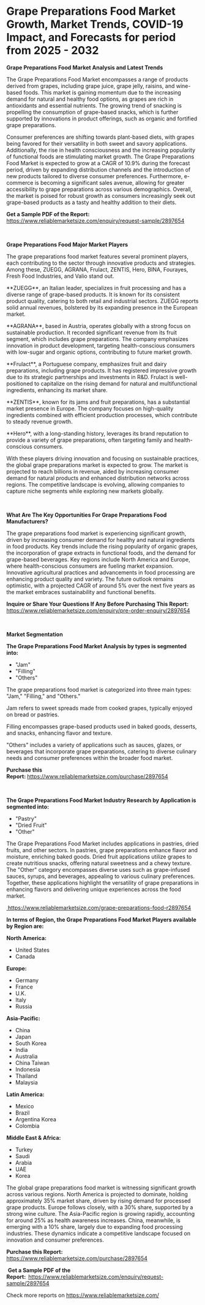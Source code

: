 <p><h1>Grape Preparations Food Market Growth, Market Trends, COVID-19 Impact, and Forecasts for period from 2025 - 2032</h1></p><p><strong>Grape Preparations Food Market Analysis and Latest Trends</strong></p>
<p><p>The Grape Preparations Food Market encompasses a range of products derived from grapes, including grape juice, grape jelly, raisins, and wine-based foods. This market is gaining momentum due to the increasing demand for natural and healthy food options, as grapes are rich in antioxidants and essential nutrients. The growing trend of snacking is propelling the consumption of grape-based snacks, which is further supported by innovations in product offerings, such as organic and fortified grape preparations.</p><p>Consumer preferences are shifting towards plant-based diets, with grapes being favored for their versatility in both sweet and savory applications. Additionally, the rise in health consciousness and the increasing popularity of functional foods are stimulating market growth. The Grape Preparations Food Market is expected to grow at a CAGR of 10.9% during the forecast period, driven by expanding distribution channels and the introduction of new products tailored to diverse consumer preferences. Furthermore, e-commerce is becoming a significant sales avenue, allowing for greater accessibility to grape preparations across various demographics. Overall, the market is poised for robust growth as consumers increasingly seek out grape-based products as a tasty and healthy addition to their diets.</p></p>
<p><strong>Get a Sample PDF of the Report:&nbsp;</strong> <a href="https://www.reliablemarketsize.com/enquiry/request-sample/2897654?utm_campaign=2248&utm_medium=2&utm_source=Github&utm_content=ia&utm_term=15032025&utm_id=grape-preparations-food">https://www.reliablemarketsize.com/enquiry/request-sample/2897654</a></p>
<p>&nbsp;</p>
<p><strong>Grape Preparations Food Major Market Players</strong></p>
<p><p>The grape preparations food market features several prominent players, each contributing to the sector through innovative products and strategies. Among these, ZUEGG, AGRANA, Frulact, ZENTIS, Hero, BINA, Fourayes, Fresh Food Industries, and Valio stand out.</p><p>**ZUEGG**, an Italian leader, specializes in fruit processing and has a diverse range of grape-based products. It is known for its consistent product quality, catering to both retail and industrial sectors. ZUEGG reports solid annual revenues, bolstered by its expanding presence in the European market.</p><p>**AGRANA**, based in Austria, operates globally with a strong focus on sustainable production. It recorded significant revenue from its fruit segment, which includes grape preparations. The company emphasizes innovation in product development, targeting health-conscious consumers with low-sugar and organic options, contributing to future market growth.</p><p>**Frulact**, a Portuguese company, emphasizes fruit and dairy preparations, including grape products. It has registered impressive growth due to its strategic partnerships and investments in R&D. Frulact is well-positioned to capitalize on the rising demand for natural and multifunctional ingredients, enhancing its market share.</p><p>**ZENTIS**, known for its jams and fruit preparations, has a substantial market presence in Europe. The company focuses on high-quality ingredients combined with efficient production processes, which contribute to steady revenue growth. </p><p>**Hero**, with a long-standing history, leverages its brand reputation to provide a variety of grape preparations, often targeting family and health-conscious consumers. </p><p>With these players driving innovation and focusing on sustainable practices, the global grape preparations market is expected to grow. The market is projected to reach billions in revenue, aided by increasing consumer demand for natural products and enhanced distribution networks across regions. The competitive landscape is evolving, allowing companies to capture niche segments while exploring new markets globally.</p></p>
<p>&nbsp;</p>
<p><strong>What Are The Key Opportunities For Grape Preparations Food Manufacturers?</strong></p>
<p><p>The grape preparations food market is experiencing significant growth, driven by increasing consumer demand for healthy and natural ingredients in food products. Key trends include the rising popularity of organic grapes, the incorporation of grape extracts in functional foods, and the demand for grape-based beverages. Key regions include North America and Europe, where health-conscious consumers are fueling market expansion. Innovative agricultural practices and advancements in food processing are enhancing product quality and variety. The future outlook remains optimistic, with a projected CAGR of around 5% over the next five years as the market embraces sustainability and functional benefits.</p></p>
<p><strong>Inquire or Share Your Questions If Any Before Purchasing This Report:</strong> <a href="https://www.reliablemarketsize.com/enquiry/pre-order-enquiry/2897654?utm_campaign=2248&utm_medium=2&utm_source=Github&utm_content=ia&utm_term=15032025&utm_id=grape-preparations-food">https://www.reliablemarketsize.com/enquiry/pre-order-enquiry/2897654</a></p>
<p>&nbsp;</p>
<p><strong>Market Segmentation</strong></p>
<p><strong>The Grape Preparations Food Market Analysis by types is segmented into:</strong></p>
<p><ul><li>"Jam"</li><li>"Filling"</li><li>"Others"</li></ul></p>
<p><p>The grape preparations food market is categorized into three main types: "Jam," "Filling," and "Others." </p><p>Jam refers to sweet spreads made from cooked grapes, typically enjoyed on bread or pastries. </p><p>Filling encompasses grape-based products used in baked goods, desserts, and snacks, enhancing flavor and texture. </p><p>"Others" includes a variety of applications such as sauces, glazes, or beverages that incorporate grape preparations, catering to diverse culinary needs and consumer preferences within the broader food market.</p></p>
<p><strong>Purchase this Report:&nbsp;</strong><a href="https://www.reliablemarketsize.com/purchase/2897654?utm_campaign=2248&utm_medium=2&utm_source=Github&utm_content=ia&utm_term=15032025&utm_id=grape-preparations-food">https://www.reliablemarketsize.com/purchase/2897654</a></p>
<p>&nbsp;</p>
<p><strong>The Grape Preparations Food Market Industry Research by Application is segmented into:</strong></p>
<p><ul><li>"Pastry"</li><li>"Dried Fruit"</li><li>"Other"</li></ul></p>
<p><p>The Grape Preparations Food Market includes applications in pastries, dried fruits, and other sectors. In pastries, grape preparations enhance flavor and moisture, enriching baked goods. Dried fruit applications utilize grapes to create nutritious snacks, offering natural sweetness and a chewy texture. The "Other" category encompasses diverse uses such as grape-infused sauces, syrups, and beverages, appealing to various culinary preferences. Together, these applications highlight the versatility of grape preparations in enhancing flavors and delivering unique experiences across the food market.</p></p>
<p><a href="https://www.reliablemarketsize.com/grape-preparations-food-r2897654?utm_campaign=2248&utm_medium=2&utm_source=Github&utm_content=ia&utm_term=15032025&utm_id=grape-preparations-food">&nbsp;https://www.reliablemarketsize.com/grape-preparations-food-r2897654</a></p>
<p><strong>In terms of Region, the Grape Preparations Food Market Players available by Region are:</strong></p>
<p>
    <p> <strong> North America: </strong>
        <ul>
            <li>United States</li>
            <li>Canada</li>
        </ul>
        </p> 
    <p> <strong> Europe: </strong>
        <ul>
            <li>Germany</li>
            <li>France</li>
            <li>U.K.</li>
            <li>Italy</li>
            <li>Russia</li>
        </ul>
        </p> 
    <p> <strong> Asia-Pacific: </strong>
        <ul>
            <li>China</li>
            <li>Japan</li>
            <li>South Korea</li>
            <li>India</li>
            <li>Australia</li>
            <li>China Taiwan</li>
            <li>Indonesia</li>
            <li>Thailand</li>
            <li>Malaysia</li>
        </ul>
        </p> 
    <p> <strong> Latin America: </strong>
        <ul>
            <li>Mexico</li>
            <li>Brazil</li>
            <li>Argentina Korea</li>
            <li>Colombia</li>
        </ul>
        </p> 
    <p> <strong> Middle East & Africa: </strong>
        <ul>
            <li>Turkey</li>
            <li>Saudi</li>
            <li>Arabia</li>
            <li>UAE</li>
            <li>Korea</li>
        </ul>
    </p>
    </p>
<p><p>The global grape preparations food market is witnessing significant growth across various regions. North America is projected to dominate, holding approximately 35% market share, driven by rising demand for processed grape products. Europe follows closely, with a 30% share, supported by a strong wine culture. The Asia-Pacific region is growing rapidly, accounting for around 25% as health awareness increases. China, meanwhile, is emerging with a 10% share, largely due to expanding food processing industries. These dynamics indicate a competitive landscape focused on innovation and consumer preferences.</p></p>
<p><strong>Purchase this Report: </strong><a href="https://www.reliablemarketsize.com/purchase/2897654?utm_campaign=2248&utm_medium=2&utm_source=Github&utm_content=ia&utm_term=15032025&utm_id=grape-preparations-food">https://www.reliablemarketsize.com/purchase/2897654</a></p>
<p>&nbsp;<strong>Get a Sample PDF of the Report:&nbsp;&nbsp;</strong><a href="https://www.reliablemarketsize.com/enquiry/request-sample/2897654?utm_campaign=2248&utm_medium=2&utm_source=Github&utm_content=ia&utm_term=15032025&utm_id=grape-preparations-food">https://www.reliablemarketsize.com/enquiry/request-sample/2897654</a></p>
<p><strong></strong></p>
<p>Check more reports on <a href="https://www.reliablemarketsize.com/?utm_campaign=2248&utm_medium=2&utm_source=Github&utm_content=ia&utm_term=15032025&utm_id=grape-preparations-food">https://www.reliablemarketsize.com/</a></p>